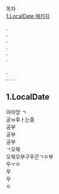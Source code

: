 목차
<br>
[1.LocalDate 패키지](#1LocalDate)

.<br>
.
<br>
.<br>
.<br>
.<br>
.<br><br>
.<br>
.
.
.
.

## 1.LocalDate
아아앙 ㄱ<br>
공ㅂ후ㅏ는중<br>
공부<br>
공부<br>
공부<br>
ㄱ오북<br>
오북오부구우곤ㄱㅇ부<br>
우ㅜㅇ<br>
우<br>
우<br>
ㅇ
